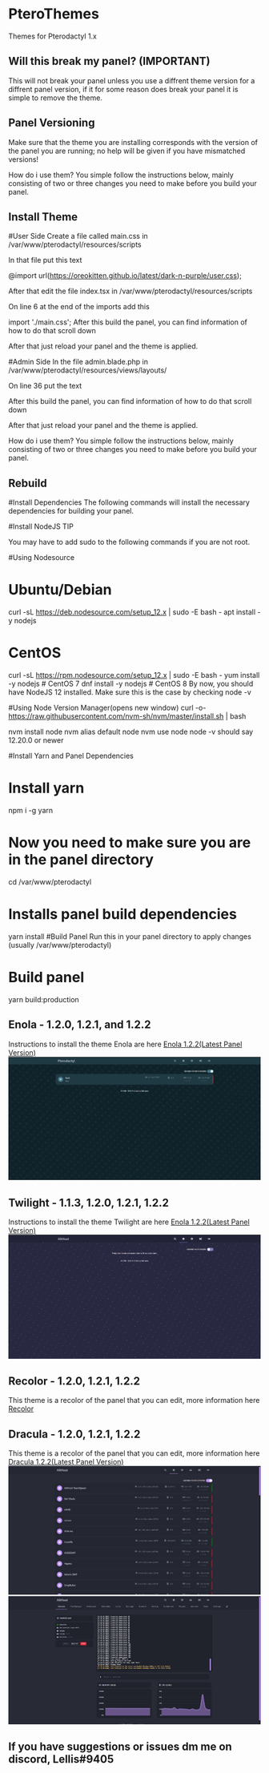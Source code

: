 # PteroThemes
 Themes for Pterodactyl 1.x

## Will this break my panel? (IMPORTANT)
This will not break your panel unless you use a diffrent theme version for a diffrent panel version, if it for some reason does break your panel it is simple to remove the theme.

## Panel Versioning
Make sure that the theme you are installing corresponds with the version of the panel you are running; no help will be given if you have mismatched versions!

How do i use them?
You simple follow the instructions below, mainly consisting of two or three changes you need to make before you build your panel.

## Install Theme
#User Side
Create a file called main.css in /var/www/pterodactyl/resources/scripts

In that file put this text

@import url(https://oreokitten.github.io/latest/dark-n-purple/user.css);


After that edit the file index.tsx in /var/www/pterodactyl/resources/scripts

On line 6 at the end of the imports add this

import './main.css';
After this build the panel, you can find information of how to do that scroll down

After that just reload your panel and the theme is applied.

#Admin Side
In the file admin.blade.php in /var/www/pterodactyl/resources/views/layouts/

On line 36 put the text
<link rel="stylesheet" href="https://oreokitten.github.io/latest/dark-n-purple/admin.css">

After this build the panel, you can find information of how to do that scroll down

After that just reload your panel and the theme is applied.

How do i use them?
You simple follow the instructions below, mainly consisting of two or three changes you need to make before you build your panel.


## Rebuild
#Install Dependencies
The following commands will install the necessary dependencies for building your panel.

#Install NodeJS
TIP

You may have to add sudo to the following commands if you are not root.

#Using Nodesource
# Ubuntu/Debian
curl -sL https://deb.nodesource.com/setup_12.x | sudo -E bash -
apt install -y nodejs

# CentOS
curl -sL https://rpm.nodesource.com/setup_12.x | sudo -E bash -
yum install -y nodejs # CentOS 7
dnf install -y nodejs # CentOS 8
By now, you should have NodeJS 12 installed. Make sure this is the case by checking node -v

#Using Node Version Manager(opens new window)
curl -o- https://raw.githubusercontent.com/nvm-sh/nvm/master/install.sh | bash

nvm install node
nvm alias default node
nvm use node
node -v should say 12.20.0 or newer

#Install Yarn and Panel Dependencies
# Install yarn
npm i -g yarn

# Now you need to make sure you are in the panel directory
cd /var/www/pterodactyl

# Installs panel build dependencies
yarn install
#Build Panel
Run this in your panel directory to apply changes (usually /var/www/pterodactyl)

# Build panel
yarn build:production

## Enola - 1.2.0, 1.2.1, and 1.2.2
Instructions to install the theme Enola are here
[Enola 1.2.2(Latest Panel Version)](https://github.com/OreoKitten/PteroThemes/tree/main/latest/Enola)
![Preview](./preview/enola.png)


## Twilight - 1.1.3, 1.2.0, 1.2.1, 1.2.2
Instructions to install the theme Twilight are here
[Enola 1.2.2(Latest Panel Version)](https://github.com/OreoKitten/PteroThemes/tree/main/latest/Twilight)
![Preview](./preview/twilight.png)

## Recolor - 1.2.0, 1.2.1, 1.2.2
This theme is a recolor of the panel that you can edit, more information here
[Recolor](https://github.com/OreoKitten/PteroThemes/tree/main/latest/Recolor)

## Dracula - 1.2.0, 1.2.1, 1.2.2
This theme is a recolor of the panel that you can edit, more information here
[Dracula 1.2.2(Latest Panel Version)](https://github.com/OreoKitten/PteroThemes/tree/main/latest/Dracula)
![Preview](./preview/Dracula.png)
![Preview](./preview/Dracula2.png)
## If you have suggestions or issues dm me on discord, Lellis#9405
